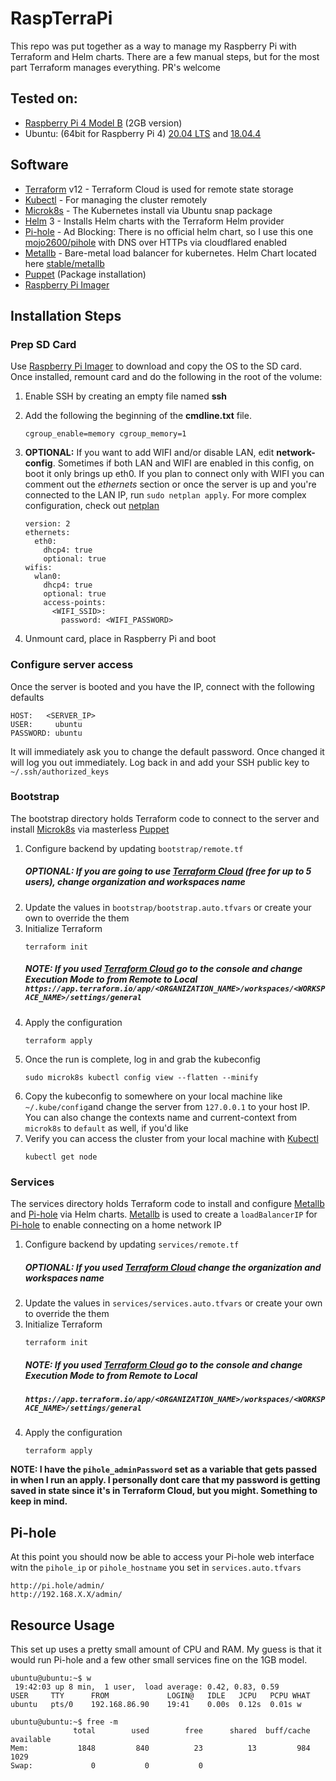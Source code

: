 # RaspTerraPi
This repo was put together as a way to manage my Raspberry Pi with Terraform and Helm charts. There are a few manual steps, but for the most part Terraform manages everything. PR's welcome

## Tested on:
* [Raspberry Pi 4 Model B](https://www.raspberrypi.org/products/raspberry-pi-4-model-b/) (2GB version)
* Ubuntu: (64bit for Raspberry Pi 4) [20.04 LTS](https://ubuntu.com/download/raspberry-pi) and  [18.04.4](http://cdimage.ubuntu.com/releases/18.04.4/release/ubuntu-18.04.4-preinstalled-server-arm64+raspi4.img.xz)

## Software
* [Terraform](https://www.terraform.io/) v12 - Terraform Cloud is used for remote state storage
* [Kubectl](https://kubernetes.io/docs/tasks/tools/install-kubectl/) - For managing the cluster remotely
* [Microk8s](https://microk8s.io/) - The Kubernetes install via Ubuntu snap package
* [Helm](https://helm.sh/) 3 - Installs Helm charts with the Terraform Helm provider
* [Pi-hole](https://pi-hole.net/) - Ad Blocking: There is no official helm chart, so I use this one [mojo2600/pihole](https://hub.helm.sh/charts/mojo2600/pihole) with DNS over HTTPs via cloudflared enabled
* [Metallb](https://metallb.universe.tf/) - Bare-metal load balancer for kubernetes. Helm Chart located here [stable/metallb](https://github.com/helm/charts/tree/master/stable/metallb)
* [Puppet](https://puppet.com/) (Package installation)
* [Raspberry Pi Imager](https://www.raspberrypi.org/blog/raspberry-pi-imager-imaging-utility/)

## Installation Steps

### Prep SD Card
Use [Raspberry Pi Imager](https://www.raspberrypi.org/blog/raspberry-pi-imager-imaging-utility/) to download and copy the OS to the SD card.
Once installed, remount card and do the following in the root of the volume:

1. Enable SSH by creating an empty file named **ssh**
1. Add the following the beginning of the **cmdline.txt** file.
    ```
    cgroup_enable=memory cgroup_memory=1
    ```
1. **OPTIONAL:** If you want to add WIFI and/or disable LAN, edit **network-config**. Sometimes if both LAN and WIFI are enabled in this config, on boot it only brings up eth0. If you plan to connect only with WIFI you can comment out the _ethernets_ section or once the server is up and you're connected to the LAN IP, run `sudo netplan apply`. For more complex configuration, check out [netplan](https://ubuntu.com/blog/ubuntu-bionic-netplan)

    ```
    version: 2
    ethernets:
      eth0:
        dhcp4: true
        optional: true
    wifis:
      wlan0:
        dhcp4: true
        optional: true
        access-points:
          <WIFI_SSID>:
            password: <WIFI_PASSWORD>
    ```
1. Unmount card, place in Raspberry Pi and boot

### Configure server access
Once the server is booted and you have the IP, connect with the following defaults
```
HOST:   <SERVER_IP>
USER:     ubuntu
PASSWORD: ubuntu
```
It will immediately ask you to change the default password. Once changed it will log you out immediately. Log back in and add your SSH public key to `~/.ssh/authorized_keys`

### Bootstrap
The bootstrap directory holds Terraform code to connect to the server and install [Microk8s](https://microk8s.io/) via masterless [Puppet](https://puppet.com/)

1. Configure backend by updating `bootstrap/remote.tf`
    ##### OPTIONAL: If you are going to use [Terraform Cloud](https://www.hashicorp.com/products/terraform/pricing/) (free for up to 5 users), change organization and workspaces name
1. Update the values in `bootstrap/bootstrap.auto.tfvars` or create your own to override the them
1. Initialize Terraform
    ```
    terraform init
    ```
    ##### NOTE: If you used [Terraform Cloud](https://www.hashicorp.com/products/terraform/pricing/) go to the console and change Execution Mode to from **Remote** to **Local** `https://app.terraform.io/app/<ORGANIZATION_NAME>/workspaces/<WORKSPACE_NAME>/settings/general`
1. Apply the configuration
    ```
    terraform apply
    ```
1. Once the run is complete, log in and grab the kubeconfig
    ```
    sudo microk8s kubectl config view --flatten --minify
    ```
1. Copy the kubeconfig to somewhere on your local machine like `~/.kube/config`and change the server from `127.0.0.1` to your host IP. You can also change the contexts name and current-context from `microk8s` to `default` as well, if you'd like
1. Verify you can access the cluster from your local machine with [Kubectl](https://kubernetes.io/docs/tasks/tools/install-kubectl/)
    ```
    kubectl get node
    ```

### Services
The services directory holds Terraform code to install and configure [Metallb](https://metallb.universe.tf/) and [Pi-hole](https://pi-hole.net/) via Helm charts. [Metallb](https://metallb.universe.tf/) is used to create a `loadBalancerIP` for [Pi-hole](https://pi-hole.net/) to enable connecting on a home network IP

1. Configure backend by updating `services/remote.tf`
    ##### OPTIONAL: If you used [Terraform Cloud](https://www.hashicorp.com/products/terraform/pricing/) change the organization and workspaces name
1. Update the values in `services/services.auto.tfvars` or create your own to override the them
1. Initialize Terraform
    ```
    terraform init
    ```
    ##### NOTE: If you used [Terraform Cloud](https://www.hashicorp.com/products/terraform/pricing/) go to the console and change Execution Mode to from **Remote** to **Local** 
    ##### ```https://app.terraform.io/app/<ORGANIZATION_NAME>/workspaces/<WORKSPACE_NAME>/settings/general```
1. Apply the configuration
    ```
    terraform apply
    ```
**NOTE: I have the `pihole_adminPassword` set as a variable that gets passed in when I run an apply. I personally dont care that my password is getting saved in state since it's in Terraform Cloud, but you might. Something to keep in mind.**

## Pi-hole
At this point you should now be able to access your Pi-hole web interface witn the `pihole_ip` or `pihole_hostname` you set in `services.auto.tfvars`

```
http://pi.hole/admin/
http://192.168.X.X/admin/
```


## Resource Usage
This set up uses a pretty small amount of CPU and RAM. My guess is that it would run Pi-hole and a few other small services fine on the 1GB model.

```
ubuntu@ubuntu:~$ w
 19:42:03 up 8 min,  1 user,  load average: 0.42, 0.83, 0.59
USER     TTY      FROM             LOGIN@   IDLE   JCPU   PCPU WHAT
ubuntu   pts/0    192.168.86.90    19:41    0.00s  0.12s  0.01s w
```
```
ubuntu@ubuntu:~$ free -m
              total        used        free      shared  buff/cache   available
Mem:           1848         840          23          13         984        1029
Swap:             0           0           0
```